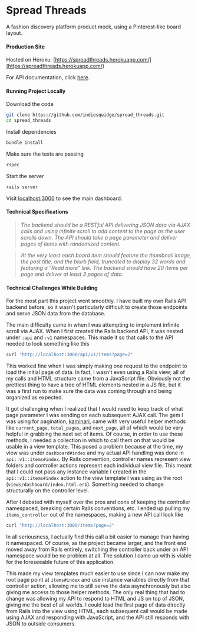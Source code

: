 # Spread Threads
A fashion discovery platform product mock, using a Pinterest-like board layout.

#### Production Site
Hosted on Heroku: [https://spreadthreads.herokuapp.com/](https://spreadthreads.herokuapp.com/)

For API documentation, click [here](https://spreadthreads.herokuapp.com/api/docs).

#### Running Project Locally
Download the code
```sh
git clone https://github.com/indiesquidge/spread_threads.git
cd spread_threads
```

Install dependencies
```sh
bundle install
```

Make sure the tests are passing
```sh
rspec
```

Start the server
```sh
rails server
```

Visit [localhost:3000](http://localhost:3000/) to see the main dashboard.

#### Technical Specifications
> _The backend should be a RESTful API delivering JSON data via AJAX calls and
using infinite scroll to add content to the page as the user scrolls down. The
API should take a page parameter and deliver pages of items with randomized
content._

> _At the very least each board item should feature the thumbnail image, the
post title, and the blurb field, truncated to display 32 words and featuring a
"Read more" link. The backend should have 20 items per page and deliver at least
3 pages of data._

#### Technical Challenges While Building
For the most part this project went smoothly. I have built my own Rails API
backend before, so it wasn't particularly difficult to create those endpoints
and serve JSON data from the database.

The main difficulty came in when I was attempting to implement infinite scroll
via
AJAX. When I first created the Rails backend API, it was nested under `:api` and
`:v1` namespaces. This made it so that calls to the API needed to look something
like this

```sh
curl "http://localhost:3000/api/v1/items?page=2"
```

This worked fine when I was simply making one request to the endpoint to load
the initial page of data. In fact, I wasn't even using a Rails view; all of my
calls and HTML structure came from a JavaScript file. Obviously not the
prettiest thing to have a tree of HTML elements nested in a JS file, but it was
a first run to make sure the data was coming through and being organized as
expected.

It got challenging when I realized that I would need to keep track of what page
parameter I was sending on each subsequent AJAX call. The gem I was using for
pagination, [kaminari](https://github.com/amatsuda/kaminari), came with very
useful helper methods like `current_page`, `total_pages`, and `next_page`, all
of which would be very helpful in grabbing the next set of items. Of course, in
order to use these methods, I needed a collection in which to call them on that
would be usable in a view template. This posed a problem because at the time, my
view was under `dashboard#index` and my actual API handling was done in
`api::v1::items#index`. By Rails convention, controller names represent view
folders and controller actions represent each individual view file. This meant
that I could not pass any instance variable I created in the
`api::v1::items#index` action to the view template I was using as the root
(`views/dashboard/index.html.erb`). Something needed to change structurally on
the controller level.

After I debated with myself over the pros and cons of keeping the controller
namespaced, breaking certain Rails conventions, etc. I ended up pulling my
`items_controller` out of the namespaces, making a new API call look like

```sh
curl "http://localhost:3000/items?page=2"
```

In all seriousness, I actually find this call a bit easier to manage than
having it namespaced. Of course, as the project became larger, and the front
end moved away from Rails entirely, switching the controller back under an API
namespace would be no problem at all. The solution I came up with is viable for
the foreseeable future of this application.

This made my view templates much easier to use since I can now make my root page
point at `items#index` and use instance variables directly from that controller
action, allowing me to still serve the data asynchronously but also giving me
access to those helper methods. The only real thing that had to change was
allowing my API to respond to HTML and JS on top of JSON, giving me the best of
all worlds. I could load the first page of data directly from Rails into the
view using HTML, each subsequent call would be made using AJAX and responding
with JavaScript, and the API still responds with JSON to outside consumers.

